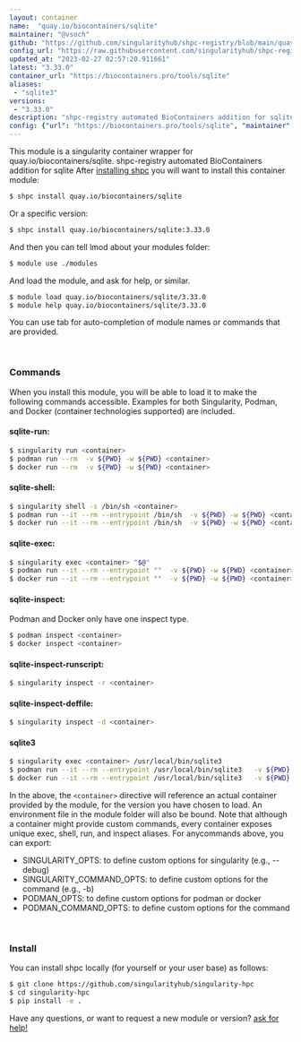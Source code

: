 ```yaml
---
layout: container
name:  "quay.io/biocontainers/sqlite"
maintainer: "@vsoch"
github: "https://github.com/singularityhub/shpc-registry/blob/main/quay.io/biocontainers/sqlite/container.yaml"
config_url: "https://raw.githubusercontent.com/singularityhub/shpc-registry/main/quay.io/biocontainers/sqlite/container.yaml"
updated_at: "2023-02-27 02:57:20.911661"
latest: "3.33.0"
container_url: "https://biocontainers.pro/tools/sqlite"
aliases:
 - "sqlite3"
versions:
 - "3.33.0"
description: "shpc-registry automated BioContainers addition for sqlite"
config: {"url": "https://biocontainers.pro/tools/sqlite", "maintainer": "@vsoch", "description": "shpc-registry automated BioContainers addition for sqlite", "latest": {"3.33.0": "sha256:8d3aba438a721ce57ac824e1b726f5f9b6e2526b82c8dca38b3c2a07b5fb78e8"}, "tags": {"3.33.0": "sha256:8d3aba438a721ce57ac824e1b726f5f9b6e2526b82c8dca38b3c2a07b5fb78e8"}, "docker": "quay.io/biocontainers/sqlite", "aliases": {"sqlite3": "/usr/local/bin/sqlite3"}}
---
```


This module is a singularity container wrapper for quay.io/biocontainers/sqlite.
shpc-registry automated BioContainers addition for sqlite
After [installing shpc](#install) you will want to install this container module:


```bash
$ shpc install quay.io/biocontainers/sqlite
```

Or a specific version:

```bash
$ shpc install quay.io/biocontainers/sqlite:3.33.0
```

And then you can tell lmod about your modules folder:

```bash
$ module use ./modules
```

And load the module, and ask for help, or similar.

```bash
$ module load quay.io/biocontainers/sqlite/3.33.0
$ module help quay.io/biocontainers/sqlite/3.33.0
```

You can use tab for auto-completion of module names or commands that are provided.

<br>

### Commands

When you install this module, you will be able to load it to make the following commands accessible.
Examples for both Singularity, Podman, and Docker (container technologies supported) are included.

#### sqlite-run:

```bash
$ singularity run <container>
$ podman run --rm  -v ${PWD} -w ${PWD} <container>
$ docker run --rm  -v ${PWD} -w ${PWD} <container>
```

#### sqlite-shell:

```bash
$ singularity shell -s /bin/sh <container>
$ podman run --it --rm --entrypoint /bin/sh  -v ${PWD} -w ${PWD} <container>
$ docker run --it --rm --entrypoint /bin/sh  -v ${PWD} -w ${PWD} <container>
```

#### sqlite-exec:

```bash
$ singularity exec <container> "$@"
$ podman run --it --rm --entrypoint ""  -v ${PWD} -w ${PWD} <container> "$@"
$ docker run --it --rm --entrypoint ""  -v ${PWD} -w ${PWD} <container> "$@"
```

#### sqlite-inspect:

Podman and Docker only have one inspect type.

```bash
$ podman inspect <container>
$ docker inspect <container>
```

#### sqlite-inspect-runscript:

```bash
$ singularity inspect -r <container>
```

#### sqlite-inspect-deffile:

```bash
$ singularity inspect -d <container>
```


#### sqlite3

```bash
$ singularity exec <container> /usr/local/bin/sqlite3
$ podman run --it --rm --entrypoint /usr/local/bin/sqlite3   -v ${PWD} -w ${PWD} <container> -c " $@"
$ docker run --it --rm --entrypoint /usr/local/bin/sqlite3   -v ${PWD} -w ${PWD} <container> -c " $@"
```



In the above, the `<container>` directive will reference an actual container provided
by the module, for the version you have chosen to load. An environment file in the
module folder will also be bound. Note that although a container
might provide custom commands, every container exposes unique exec, shell, run, and
inspect aliases. For anycommands above, you can export:

 - SINGULARITY_OPTS: to define custom options for singularity (e.g., --debug)
 - SINGULARITY_COMMAND_OPTS: to define custom options for the command (e.g., -b)
 - PODMAN_OPTS: to define custom options for podman or docker
 - PODMAN_COMMAND_OPTS: to define custom options for the command

<br>

### Install

You can install shpc locally (for yourself or your user base) as follows:

```bash
$ git clone https://github.com/singularityhub/singularity-hpc
$ cd singularity-hpc
$ pip install -e .
```

Have any questions, or want to request a new module or version? [ask for help!](https://github.com/singularityhub/singularity-hpc/issues)